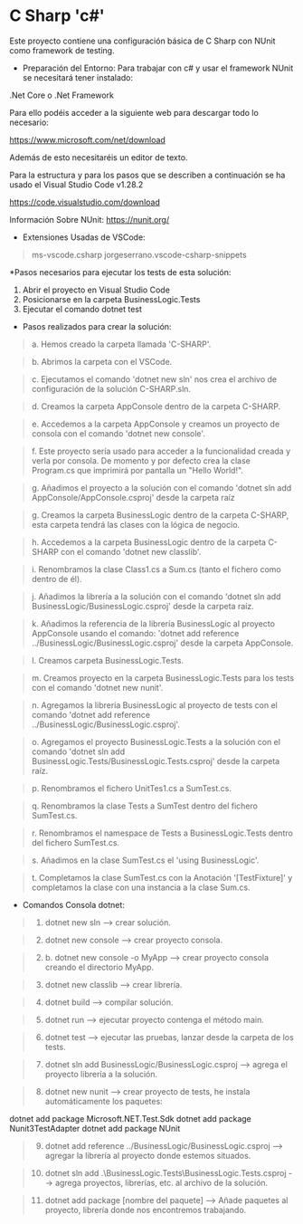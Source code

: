 # C Sharp 'c#'
Este proyecto contiene una configuración básica de C Sharp con NUnit como framework de testing.

* Preparación del Entorno:
Para trabajar con c# y usar el framework NUnit se necesitará tener instalado:

.Net Core o .Net Framework

Para ello podéis acceder a la siguiente web para descargar todo lo necesario:

https://www.microsoft.com/net/download

Además de esto necesitaréis un editor de texto.

Para la estructura y para los pasos que se describen a continuación se ha usado el Visual Studio Code v1.28.2

https://code.visualstudio.com/download

Información Sobre NUnit:
https://nunit.org/

* Extensiones Usadas de VSCode:

> ms-vscode.csharp 
> jorgeserrano.vscode-csharp-snippets

*Pasos necesarios para ejecutar los tests de esta solución:

 1. Abrir el proyecto en Visual Studio Code
 2. Posicionarse en la carpeta BusinessLogic.Tests
 3. Ejecutar el comando dotnet test

* Pasos realizados para crear la solución:

> a. Hemos creado la carpeta llamada 'C-SHARP'.

> b. Abrimos la carpeta con el VSCode.

> c. Ejecutamos el comando 'dotnet new sln' nos crea el archivo de configuración de la solución C-SHARP.sln.

> d. Creamos la carpeta AppConsole dentro de la carpeta C-SHARP.

> e. Accedemos a la carpeta AppConsole y creamos un proyecto de consola con el comando 'dotnet new console'.

> f. Este proyecto sería usado para acceder a la funcionalidad creada y verla por consola. De momento y por defecto crea la clase Program.cs que imprimirá por pantalla un "Hello World!".

> g. Añadimos el proyecto a la solución con el comando 'dotnet sln add AppConsole/AppConsole.csproj' desde la carpeta raíz

> g. Creamos la carpeta BusinessLogic dentro de la carpeta C-SHARP, esta carpeta tendrá las clases con la lógica de negocio.

> h. Accedemos a la carpeta BusinessLogic dentro de la carpeta C-SHARP con el comando 'dotnet new classlib'.

> i. Renombramos la clase Class1.cs a Sum.cs (tanto el fichero como dentro de él).

> j. Añadimos la librería a la solución con el comando 'dotnet sln add BusinessLogic/BusinessLogic.csproj' desde la carpeta raíz.

> k. Añadimos la referencia de la librería BusinessLogic al proyecto AppConsole usando el comando: 'dotnet add reference ../BusinessLogic/BusinessLogic.csproj' desde la carpeta AppConsole.

> l. Creamos carpeta BusinessLogic.Tests.

> m. Creamos proyecto en la carpeta BusinessLogic.Tests para los tests con el comando 'dotnet new nunit'.

> n. Agregamos la librería BusinessLogic al proyecto de tests con el comando 'dotnet add reference ../BusinessLogic/BusinessLogic.csproj'.

> o. Agregamos el proyecto BusinessLogic.Tests a la solución con el comando 'dotnet sln add BusinessLogic.Tests/BusinessLogic.Tests.csproj' desde la carpeta raíz.

> p. Renombramos el fichero UnitTes1.cs a SumTest.cs.

> q. Renombramos la clase Tests a SumTest dentro del fichero SumTest.cs.

> r. Renombramos el namespace de Tests a BusinessLogic.Tests dentro del fichero SumTest.cs.

> s. Añadimos en la clase SumTest.cs el 'using BusinessLogic'.

> t. Completamos la clase SumTest.cs con la Anotación '[TestFixture]' y completamos la clase con una instancia a la clase Sum.cs.


* Comandos Consola dotnet:

>  1. dotnet new sln --> crear solución.

>  2. dotnet new console --> crear proyecto consola.

>  2. b. dotnet new console -o MyApp --> crear proyecto consola creando el directorio MyApp.

>  3. dotnet new classlib --> crear librería.

>  4. dotnet build --> compilar solución.

>  5. dotnet run --> ejecutar proyecto contenga el método main.

>  6. dotnet test --> ejecutar las pruebas, lanzar desde la carpeta de los tests.

>  7. dotnet sln add BusinessLogic/BusinessLogic.csproj --> agrega el proyecto librería a la solución.

>  8. dotnet new nunit --> crear proyecto de tests, he instala automáticamente los paquetes:

dotnet add package Microsoft.NET.Test.Sdk
dotnet add package Nunit3TestAdapter
dotnet add package NUnit

>  9. dotnet add reference ../BusinessLogic/BusinessLogic.csproj --> agregar la librería al proyecto donde estemos situados.

>  10. dotnet sln add .\BusinessLogic.Tests\BusinessLogic.Tests.csproj --> agrega proyectos, librerías, etc. al archivo de la solución.

>  11. dotnet add package [nombre del paquete] --> Añade paquetes al proyecto, librería donde nos encontremos trabajando.
